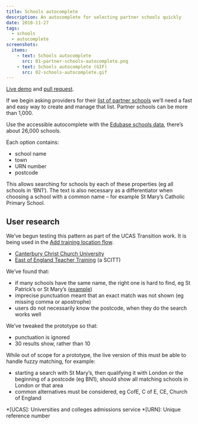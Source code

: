 ```yaml
---
title: Schools autocomplete
description: An autocomplete for selecting partner schools quickly
date: 2018-11-27
tags:
  - schools
  - autocomplete
screenshots:
  items:
    - text: Schools autocomplete
      src: 01-partner-schools-autocomplete.png
    - text: Schools autocomplete (GIF)
      src: 02-schools-autocomplete.gif
---
```


[Live demo](https://publish-courses-prototype.herokuapp.com/school-autocomplete) and [pull request](https://github.com/DFE-Digital/publish-teacher-training-prototype/pull/18).

If we begin asking providers for their [list of partner schools](/find-teacher-training/maps-for-providers-with-many-partners) we’ll need a fast and easy way to create and manage that list. Partner schools can be more than 1,000.

Use the accessible autocomplete with the [Edubase schools data](https://get-information-schools.service.gov.uk/Downloads), there’s about 26,000 schools.

Each option contains:

- school name
- town
- URN number
- postcode

This allows searching for schools by each of these properties (eg all schools in ‘BN1’). The text is also necessary as a differentiator when choosing a school with a common name – for example St Mary’s Catholic Primary School.

## User research

We’ve begun testing this pattern as part of the UCAS Transition work. It is being used in the [Add training location flow](/publish-teacher-training-courses/new-training-location#user-research).

- [Canterbury Christ Church University](https://lookback.io/watch/oDwREDkfjwjW5SpCi)
- [East of England Teacher Training](https://lookback.io/watch/vw6eDzqmL4s24rR2Y) (a SCITT)

We’ve found that:

- if many schools have the same name, the right one is hard to find, eg St Patrick’s or St Mary’s ([example](https://lookback.io/watch/vw6eDzqmL4s24rR2Y?t=48m48s))
- imprecise punctuation meant that an exact match was not shown (eg missing comma or apostrophe)
- users do not necessarily know the postcode, when they do the search works well

We’ve tweaked the prototype so that:

- punctuation is ignored
- 30 results show, rather than 10

While out of scope for a prototype, the live version of this must be able to handle fuzzy matching, for example:

- starting a search with St Mary’s, then qualifying it with London or the beginning of a postcode (eg BN1), should show all matching schools in London or that area
- common alternatives must be considered, eg CofE, C of E, CE, Church of England

*[UCAS]: Universities and colleges admissions service
*[URN]: Unique reference number
